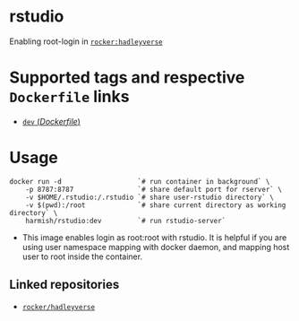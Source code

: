 # rstudio

Enabling root-login in [`rocker:hadleyverse`](https://hub.docker.com/r/rocker/hadleyverse/)

#  Supported tags and respective `Dockerfile` links

- [`dev` (*Dockerfile*)](https://github.com/harmishhk/dockerfiles/blob/master/rstudio/dev/Dockerfile)

# Usage

```console
docker run -d                   `# run container in background` \
    -p 8787:8787                `# share default port for rserver` \
    -v $HOME/.rstudio:/.rstudio `# share user-rstudio directory` \
    -v $(pwd):/root             `# share current directory as working directory` \
    harmish/rstudio:dev         `# run rstudio-server`
```

- This image enables login as root:root with rstudio. It is helpful if you are using user namespace mapping with docker daemon, and mapping host user to root inside the container.

## Linked repositories

- [`rocker/hadleyverse`](https://hub.docker.com/r/rocker/hadleyverse/)
